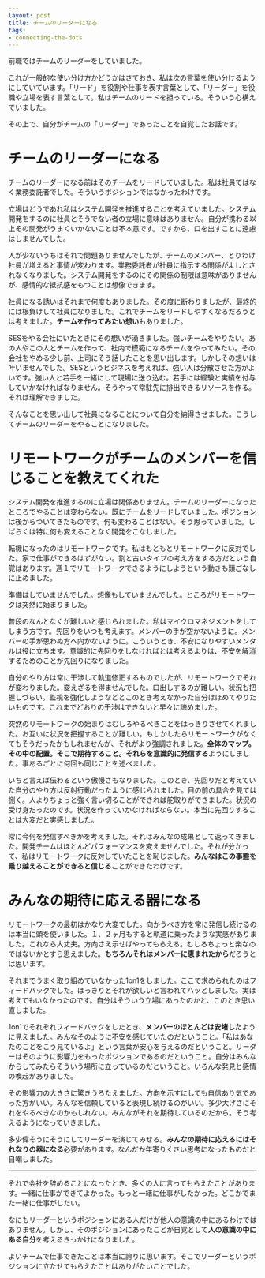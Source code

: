 ```yaml
---
layout: post
title: チームのリーダーになる
tags: 
- connecting-the-dots
---
```


前職ではチームのリーダーをしていました。

これが一般的な使い分け方かどうかはさておき、私は次の言葉を使い分けるようにしていています。「リード」を役割や仕事を表す言葉として、「リーダー」を役職や立場を表す言葉として。私はチームのリードを担っている。そういう心構えでいました。

その上で、自分がチームの「リーダー」であったことを自覚したお話です。

# チームのリーダーになる

チームのリーダーになる前はそのチームをリードしていました。私は社員ではなく業務委託者でした。そういうポジションではなかったわけです。

立場はどうであれ私はシステム開発を推進することを考えていました。システム開発をするのに社員とそうでない者の立場に意味はありません。自分が携わる以上その開発がうまくいかないことは不本意です。ですから、口を出すことに遠慮はしませんでした。

人が少ないうちはそれで問題ありませんでしたが、チームのメンバー、とりわけ社員が増えると事情が変わります。業務委託者が社員に指示する関係がよしとされなくなりました。システム開発をするのにその関係の制限は意味がありませんが、感情的な抵抗感をもつことは想像できます。

社員になる誘いはそれまで何度もありました。その度に断わりましたが、最終的には根負けして社員になりました。これでチームをリードしやすくなるだろうとは考えました。**チームを作ってみたい想い**もありました。

SESをやる会社にいたときにその想いが湧きました。強いチームをやりたい。あの人やこの人とチームを作って、社内で模範になるチームをやってみたい。その会社をやめる少し前、上司にそう話したことを思い出します。しかしその想いは叶いませんでした。SESというビジネスを考えれば、強い人は分散させた方がよいです。強い人と若手を一緒にして現場に送り込む。若手には経験と実績を付与していかなければなりません。そうやって常駐先に排出できるリソースを作る。それは理解できました。

そんなことを思い出して社員になることについて自分を納得させました。こうしてチームのリーダーをやることになりました。

# リモートワークがチームのメンバーを信じることを教えてくれた

システム開発を推進するのに立場は関係ありません。チームのリーダーになったところでやることは変わらない。既にチームをリードしていました。ポジションは後からついてきたものです。何も変わることはない。そう思っていました。しばらくは特に何も変えることなく開発をこなしました。

転機になったのはリモートワークです。私はもともとリモートワークに反対でした。家で仕事ができるはずがない。割と古いタイプの考え方をする方だという自覚はあります。週１でリモートワークできるようにしようという動きも頭ごなしに止めました。

準備はしていませんでした。想像もしていませんでした。ところがリモートワークは突然に始まりました。

普段のなんとなくが難しいと感じられました。私はマイクロマネジメントをしてしまう方です。先回りをいつも考えます。メンバーの手が空かないように。メンバーの手が思わぬ方へ向かないように。こういうとき、不安になりやすいメンタルは役に立ちます。意識的に先回りをしなければとは考えるよりは、不安を解消するためのことが先回りになりました。

自分のやり方は常に干渉して軌道修正するものでしたが、リモートワークでそれが変わりました。変えざるを得ませんでした。口出しするのが難しい。状況も把握しづらい。監視を強化しようなどとこのとき考えなかった自分はほめてやりたいものです。これまでどおりの干渉はできないと早々に諦めました。

突然のリモートワークの始まりはむしろやるべきことをはっきりさせてくれました。お互いに状況を把握することが難しい。もしかしたらリモートワークがなくてもそうだったかもしれませんが、それがより強調されました。**全体のマップ。その中の配置。そこで期待すること。それらを意識的に発信する**ようにしました。事あるごとに何回も同じことを述べました。

いちど言えば伝わるという傲慢さもなりました。このとき、先回りだと考えていた自分のやり方は反射行動だったように感じられました。目の前の具合を見ては捌く。人よりちょっと強く言い切ることができれば舵取りができました。状況の受け身だったのです。状況を作っていかなければならない。本当に先回りすることは大変だと実感しました。

常に今何を発信すべきかを考えました。それはみんなの成果として返ってきました。開発チームはほとんどパフォーマンスを変えませんでした。それが分かって、私はリモートワークに反対していたことを恥じました。**みんなはこの事態を乗り越えることができると信じる**ことができたわけです。

# みんなの期待に応える器になる

リモートワークの最初はかなり大変でした。向かうべき方を常に発信し続けるのは本当に頭を使いました。１、２ヶ月もすると軌道に乗ったような実感がありました。これなら大丈夫。方向さえ示せばやってもらえる。むしろちょっと楽なのではないかとすら思えました。**もちろんそれはメンバーに恵まれたから**だろうとは思います。

それまでうまく取り組めていなかった1on1をしました。ここで求められたのはフィードバックでした。はっきりとそれが欲しいと言われてハッとしました。実は考えてもいなかったのです。自分はそういう立場にあったのかと、このとき思い直しました。

1on1でそれぞれフィードバックをしたとき、**メンバーのほとんどは安堵した**ように見えました。みんなそのように不安を感じていたのだということ。「私はあなたのことをこう見ているよ」という言葉が安心を与えるのだということ。リーダーはそのように影響力をもったポジションであるのだということ。自分はみんなからしてみたらそういう場所に立っているのだということ。いろんな発見と感情の喚起がありました。

その影響力の大きさに驚きうろたえました。方向を示すにしても自信あり気であった方がいい。みんなを信頼していると表現し続けるのがいい。多少大げさにそれをやるべきなのかもしれない。みんながそれを期待しているのだから。そう考えるようになっていきました。

多少偉そうにそうにしてリーダーを演じてみせる。**みんなの期待に応えるにはそれなりの器になる**必要があります。なんだか年寄りくさい思考になったものだと自嘲しました。

---

それで会社を辞めることになったとき、多くの人に言ってもらえたことがあります。一緒に仕事ができてよかった。もっと一緒に仕事がしたかった。どこかでまた一緒に仕事がしたい。

なにもリーダーというポジションにある人だけが他人の意識の中にあるわけではありません。しかし、そのポジションにあったことが自覚として**人の意識の中にある自分**を考えるきっかけになりました。

よいチームで仕事できたことは本当に誇りに思います。そこでリーダーというポジションに立たせてもらえたことはありがたいことでした。
